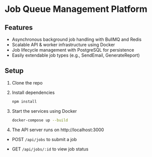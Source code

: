 # Job Queue Management Platform

## Features

- Asynchronous background job handling with BullMQ and Redis
- Scalable API & worker infrastructure using Docker
- Job lifecycle management with PostgreSQL for persistence
- Easily extendable job types (e.g., SendEmail, GenerateReport)

## Setup

1. Clone the repo
2. Install dependencies

   ```bash
   npm install
   ```

3. Start the services using Docker

   ```bash
   docker-compose up --build
   ```

4. The API server runs on http://localhost:3000

- POST `/api/jobs` to submit a job

- GET `/api/jobs/:id` to view job status
